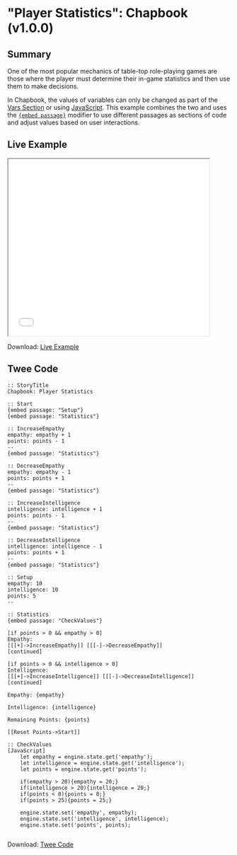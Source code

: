 # "Player Statistics": Chapbook (v1.0.0)

## Summary

One of the most popular mechanics of table-top role-playing games are those where the player must determine their in-game statistics and then use them to make decisions.

In Chapbook, the values of variables can only be changed as part of the [Vars Section](https://klembot.github.io/chapbook/guide/state/the-vars-section.html) or using [JavaScript](https://klembot.github.io/chapbook/guide/advanced/using-javascript-in-passages.html). This example combines the two and uses the [`{embed passage}`](https://klembot.github.io/chapbook/guide/references/modifiers.html) modifier to use different passages as sections of code and adjust values based on user interactions.

## Live Example

<section>
<iframe src="chapbook_player_statistics_example.html" height=400 width=90%></iframe>

Download: <a href="chapbook_player_statistics_example.html" target="_blank">Live Example</a>
</section>

## Twee Code

```
:: StoryTitle
Chapbook: Player Statistics

:: Start
{embed passage: "Setup"}
{embed passage: "Statistics"}

:: IncreaseEmpathy
empathy: empathy + 1
points: points - 1
--
{embed passage: "Statistics"}

:: DecreaseEmpathy
empathy: empathy - 1
points: points + 1
--
{embed passage: "Statistics"}

:: IncreaseIntelligence
intelligence: intelligence + 1
points: points - 1
--
{embed passage: "Statistics"}

:: DecreaseIntelligence
intelligence: intelligence - 1
points: points + 1
--
{embed passage: "Statistics"}

:: Setup
empathy: 10
intelligence: 10
points: 5
--

:: Statistics
{embed passage: "CheckValues"}

[if points > 0 && empathy > 0]
Empathy: 
[[[+]->IncreaseEmpathy]] [[[-]->DecreaseEmpathy]]
[continued]

[if points > 0 && intelligence > 0]
Intelligence:
[[[+]->IncreaseIntelligence]] [[[-]->DecreaseIntelligence]]
[continued]

Empathy: {empathy}

Intelligence: {intelligence}

Remaining Points: {points}

[[Reset Points->Start]]

:: CheckValues
[JavaScript]
	let empathy = engine.state.get('empathy');
	let intelligence = engine.state.get('intelligence');
	let points = engine.state.get('points');
	
	if(empathy > 20){empathy = 20;}
	if(intelligence > 20){intelligence = 20;}
	if(points < 0){points = 0;}
	if(points > 25){points = 25;}
	
	engine.state.set('empathy', empathy);
	engine.state.set('intelligence', intelligence);
	engine.state.set('points', points);


```

Download: <a href="chapbook_player_statistics_twee.txt" target="_blank">Twee Code</a>

